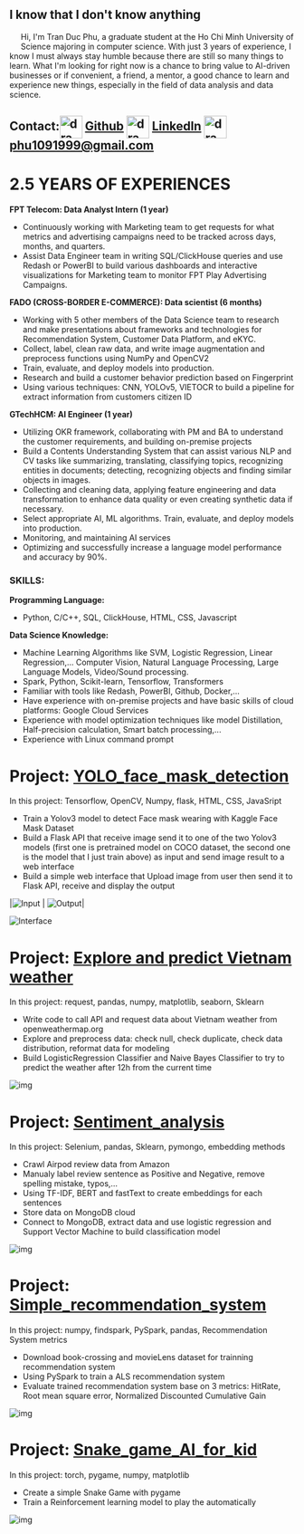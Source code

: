## I know that I don't know anything
<html>
<head>
  <style>
    im {
      padding-top: 10px;
      padding-bottom: 10px;
      padding-left: 10px;
      padding-right: 10px;
    }
  </style>
</head>
<body>
<div style="clear: both;">
  <im style="float: left; margin-right 1em;">
    <img src="images/avatar.png" alt="">
  </im>
  <div>
    <p>Hi, I'm Tran Duc Phu, a graduate student at the Ho Chi Minh University of Science majoring in computer science. With just 3 years of experience, I know I must always stay humble because there are still so many things to learn. What I'm looking for right now is a chance to bring value to AI-driven businesses or if convenient, a friend, a mentor, a good chance to learn and experience new things, especially in the field of data analysis and data science. </p> 
  </div>
</div>
</body>
</html>

## Contact:<img align="center" src="images/github_PNG28.png" alt="drawing" style="width:40px;"/> <a href="https://github.com/TranPhu1999">Github</a> <img align="center" src="images/linkIn_icon.jpg" alt="drawing" style="width:40px;"/> <a href="https://www.linkedin.com/in/tran-duc-phu-505841192/">LinkedIn</a> <img align="center" src="images/Gmail_logo.png" alt="drawing" style="width:40px;"/><a>phu1091999@gmail.com</a>

# 2.5 YEARS OF EXPERIENCES

<b> FPT Telecom: Data Analyst Intern (1 year)</b>
- Continuously working with Marketing team to get requests for what metrics and advertising campaigns need to be tracked across days, months, and quarters.
- Assist Data Engineer team in writing SQL/ClickHouse queries and use Redash or PowerBI to build various dashboards and interactive visualizations for Marketing team to monitor FPT Play Advertising Campaigns.

<b> FADO (CROSS-BORDER E-COMMERCE): Data scientist (6 months)</b>
- Working with 5 other members of the Data Science team to research and make presentations about frameworks and technologies for Recommendation System, Customer Data Platform, and eKYC.
- Collect, label, clean raw data, and write image augmentation and preprocess functions using NumPy and OpenCV2
- Train, evaluate, and deploy models into production.
- Research and build a customer behavior prediction based on Fingerprint
- Using various techniques: CNN, YOLOv5, VIETOCR to build a pipeline for extract information from customers citizen ID

<b> GTechHCM: AI Engineer (1 year)</b>
- Utilizing OKR framework, collaborating with PM and BA to understand the customer requirements, and building on-premise projects
- Build a Contents Understanding System that can assist various NLP and CV tasks like summarizing, translating, classifying topics, recognizing entities in documents; detecting, recognizing objects and finding similar objects in images.
- Collecting and cleaning data, applying feature engineering and data transformation to enhance data quality or even creating synthetic data if necessary. 
- Select appropriate AI, ML algorithms. Train, evaluate, and deploy models into production.
- Monitoring, and maintaining AI services
- Optimizing and successfully increase a language model performance and accuracy by 90%.

### SKILLS:
<b> Programming Language: </b>
- Python, C/C++, SQL, ClickHouse, HTML, CSS, Javascript

<b> Data Science Knowledge:</b>
- Machine Learning Algorithms like SVM, Logistic Regression, Linear Regression,... Computer Vision, Natural Language Processing, Large Language Models, Video/Sound processing.
- Spark, Python, Scikit-learn, Tensorflow, Transformers
- Familiar with tools like Redash, PowerBI, Github, Docker,...
- Have experience with on-premise projects and have basic skills of cloud platforms: Google Cloud Services
- Experience with model optimization techniques like model Distillation, Half-precision calculation, Smart batch processing,...
- Experience with Linux command prompt

# Project: [YOLO_face_mask_detection](https://github.com/TranPhu1999/YOLO_face_mask_detection)
In this project: Tensorflow, OpenCV, Numpy, flask, HTML, CSS, JavaSript
- Train a Yolov3 model to detect Face mask wearing with Kaggle Face Mask Dataset
- Build a Flask API that receive image send it to one of the two Yolov3 models (first one is pretrained model on COCO dataset, the second one is the model that I just train above) as input and send image result to a web interface 
- Build a simple web interface that Upload image from user then send it to Flask API, receive and display the output 

|![Input](images/maksssksksss0.png) | ![Output](images/download.png)|

![Interface](/images/image.png)


# Project: [Explore and predict Vietnam weather](https://github.com/TranPhu1999/Explore_Predict_Vietnam-weather)
In this project: request, pandas, numpy,  matplotlib, seaborn, Sklearn
- Write code to call API and request data about Vietnam weather from openweathermap.org 
- Explore and preprocess data: check null, check duplicate, check data distribution, reformat data for modeling 
- Build LogisticRegression Classifier and Naive Bayes Classifier to try to predict the weather after 12h from the current time 

![img](images/Explore_Predict_Vietnam%20weather.png)


# Project: [Sentiment_analysis](https://github.com/TranPhu1999/Sentiment_analysis)
In this project: Selenium, pandas, Sklearn, pymongo, embedding methods
- Crawl Airpod review data from Amazon 
- Manualy label review sentence as Positive and Negative, remove spelling mistake, typos,... 
- Using TF-IDF, BERT and fastText to create embeddings for each sentences
- Store data on MongoDB cloud
- Connect to MongoDB, extract data and use logistic regression and Support Vector Machine to build classification model

![img](images/Sentiment_analysis_project.png)

# Project: [Simple_recommendation_system](https://github.com/TranPhu1999/Simple_recommendation_system)
In this project: numpy, findspark, PySpark, pandas, Recommendation System metrics
- Download book-crossing and movieLens dataset for trainning recommendation system
- Using PySpark to train a ALS recommendation system
- Evaluate trained recommendation system base on 3 metrics: HitRate, Root mean square error, Normalized Discounted Cumulative Gain

![img](images/Recommendation_system.png)

# Project: [Snake_game_AI_for_kid](https://github.com/TranPhu1999/Snake_reinforcement_learning)
In this project: torch, pygame, numpy, matplotlib
- Create a simple Snake Game with pygame
- Train a Reinforcement learning model to play the automatically

![img](images/SnakeGame.png)







